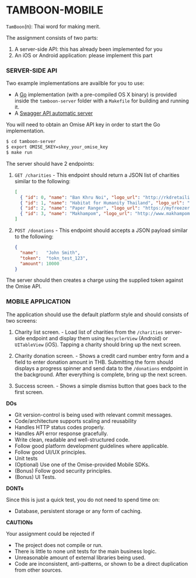 # TAMBOON-MOBILE

`TamBoon`(n): Thai word for making merit. 

The assignment consists of two parts:
1. A server-side API: this has already been implemented for you
2. An iOS or Android application: please implement this part

### SERVER-SIDE API

Two example implementations are availble for you to use:

* A [Go](https://golang.org/) implementation (with a pre-compiled OS X binary) is provided
  inside the `tamboon-server` folder with a `Makefile` for building and running it.
* A [Swagger API automatic server](https://app.swaggerhub.com/apis/chakritw/tamboon-api/1.0.0)

You will need to obtain an Omise API key in order to start the Go implementation.

```sh
$ cd tamboon-server
$ export OMISE_SKEY=skey_your_omise_key
$ make run
```

The server should have 2 endpoints:

1. `GET /charities` - This endpoint should return a JSON list of charities similar to the
   following:

   ```json
   [
     { "id": 0, "name": "Ban Khru Noi", "logo_url": "http://rkdretailiq.com/news/img-corporate-baankrunoi.jpg" },
     { "id": 1, "name": "Habitat for Humanity Thailand", "logo_url": "http://www.adamandlianne.com/uploads/2/2/1/6/2216267/3231127.gif" },
     { "id": 2, "name": "Paper Ranger", "logo_url": "https://myfreezer.files.wordpress.com/2007/06/paperranger.jpg" },
     { "id": 3, "name": "Makhampom", "logo_url": "http://www.makhampom.net/makhampom/ppcms/uploads/UserFiles/Image/Thai/T14Publice/2554/January/Newyear/logoweb.jpg" }
   ]
   ```

2. `POST /donations` - This endpoint should accepts a JSON payload similar to the following:

   ```json
   {
     "name":   "John Smith",
     "token":  "tokn_test_123",
     "amount": 10000
   }
   ```
  The server should then creates a charge using the supplied token against the Omise API.


### MOBILE APPLICATION

The application should use the default platform style and should consists of two screens:

1. Charity list screen. - Load list of charities from the `/charities` server-side
   endpoint and display them using `RecyclerView` (Android) or `UITableView` (iOS). Tapping a
   charity should bring up the next screen.

2. Charity donation screen. - Shows a credit card number entry form and a field to enter
   donation amount in THB. Submitting the form should displays a progress spinner and send
   data to the `/donations` endpoint in the background. After everything is complete,
   bring up the next screen.

3. Success screen. - Shows a simple dismiss button that goes back to the first screen.

**DOs**

* Git version-control is being used with relevant commit messages.
* Code/architecture supports scaling and reusability
* Handles HTTP status codes properly.
* Handles API error response gracefully.
* Write clean, readable and well-structured code.
* Follow good platform development guidelines where applicable.
* Follow good UI/UX principles.
* Unit tests
* (Optional) Use one of the Omise-provided Mobile SDKs.
* (Bonus) Follow good security principles.
* (Bonus) UI Tests.

**DONTs**

Since this is just a quick test, you do not need to spend time on:

* Database, persistent storage or any form of caching.

**CAUTIONs**

Your assignment could be rejected if
* The project does not compile or run.
* There is little to none unit tests for the main business logic.
* Unreasonable amount of external libraries being used.
* Code are inconsistent, anti-patterns, or shown to be a direct duplication from other sources.
